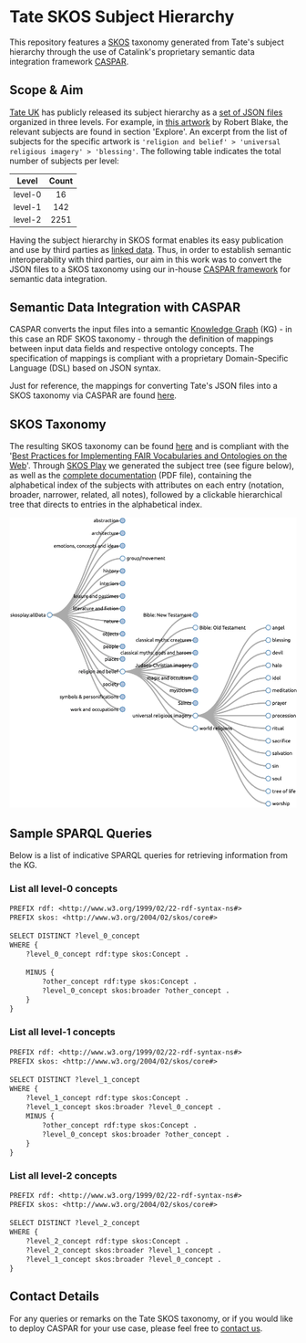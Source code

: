 # Tate SKOS Subject Hierarchy
This repository features a [SKOS](https://www.w3.org/2004/02/skos/) taxonomy generated from Tate's subject hierarchy through the use of Catalink's proprietary semantic data integration framework [CASPAR](https://caspar.catalink.eu/). 


## Scope & Aim
[Tate UK](https://www.tate.org.uk/) has publicly released its subject hierarchy as a [set of JSON files](https://github.com/tategallery/collection/tree/master/processed/subjects) organized in three levels. For example, in [this artwork](http://www.tate.org.uk/art/artworks/blake-a-figure-bowing-before-a-seated-old-man-with-his-arm-outstretched-in-benediction-a00001) by Robert Blake, the relevant subjects are found in section 'Explore'. An excerpt from the list of subjects for the specific artwork is `'religion and belief' > 'universal religious imagery' > 'blessing'`. The following table indicates the total number of subjects per level:

|  Level  | Count |
|:-------:|:-----:|
| level-0 |   16  |
| level-1 |  142  |
| level-2 |  2251 |

Having the subject hierarchy in SKOS format enables its easy publication and use by third parties as [linked data](https://en.wikipedia.org/wiki/Linked_data). Thus, in order to establish semantic interoperability with third parties, our aim in this work was to convert the JSON files to a SKOS taxonomy using our in-house [CASPAR framework](https://caspar.catalink.eu/) for semantic data integration.


## Semantic Data Integration with CASPAR
CASPAR converts the input files into a semantic [Knowledge Graph](https://en.wikipedia.org/wiki/Knowledge_graph) (KG) - in this case an RDF SKOS taxonomy - through the definition of mappings between input data fields and respective ontology concepts. The specification of mappings is compliant with a proprietary Domain-Specific Language (DSL) based on JSON syntax.

Just for reference, the mappings for converting Tate's JSON files into a SKOS taxonomy via CASPAR are found [here](resources/mappings).


## SKOS Taxonomy
The resulting SKOS taxonomy can be found [here](resources/ontology) and is compliant with the '[Best Practices for Implementing FAIR Vocabularies and Ontologies on the Web](https://arxiv.org/abs/2003.13084)'. Through [SKOS Play](https://skos-play.sparna.fr/play/) we generated the subject tree (see figure below), as well as the [complete documentation](resources/documentation/tate-skos-documentation.pdf) (PDF file), containing the alphabetical index of the subjects with attributes on each entry (notation, broader, narrower, related, all notes), followed by a clickable hierarchical tree that directs to entries in the alphabetical index.

![tate-skos-play.png](resources/figures/tate-skos-play.png)


## Sample SPARQL Queries

Below is a list of indicative SPARQL queries for retrieving information from the KG.

### List all level-0 concepts
```sparql
PREFIX rdf: <http://www.w3.org/1999/02/22-rdf-syntax-ns#>
PREFIX skos: <http://www.w3.org/2004/02/skos/core#>

SELECT DISTINCT ?level_0_concept
WHERE { 
	?level_0_concept rdf:type skos:Concept .
    
    MINUS {
        ?other_concept rdf:type skos:Concept .
        ?level_0_concept skos:broader ?other_concept .
    }
} 
```

### List all level-1 concepts
```sparql
PREFIX rdf: <http://www.w3.org/1999/02/22-rdf-syntax-ns#>
PREFIX skos: <http://www.w3.org/2004/02/skos/core#>

SELECT DISTINCT ?level_1_concept
WHERE {
    ?level_1_concept rdf:type skos:Concept .    
    ?level_1_concept skos:broader ?level_0_concept .
    MINUS {
        ?other_concept rdf:type skos:Concept .
        ?level_0_concept skos:broader ?other_concept .
    }    
} 
```

### List all level-2 concepts
```sparql
PREFIX rdf: <http://www.w3.org/1999/02/22-rdf-syntax-ns#>
PREFIX skos: <http://www.w3.org/2004/02/skos/core#>

SELECT DISTINCT ?level_2_concept
WHERE { 
	?level_2_concept rdf:type skos:Concept .
    ?level_2_concept skos:broader ?level_1_concept . 
    ?level_1_concept skos:broader ?level_0_concept .
} 
```


## Contact Details
For any queries or remarks on the Tate SKOS taxonomy, or if you would like to deploy CASPAR for your use case, please feel free to [contact us](mailto:caspar@catalink.eu?subject=Tate%20SKOS).